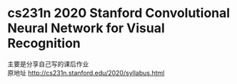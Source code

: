 # cs231n 2020 Stanford Convolutional Neural Network for Visual Recognition
主要是分享自己写的课后作业  
原地址 <http://cs231n.stanford.edu/2020/syllabus.html>
